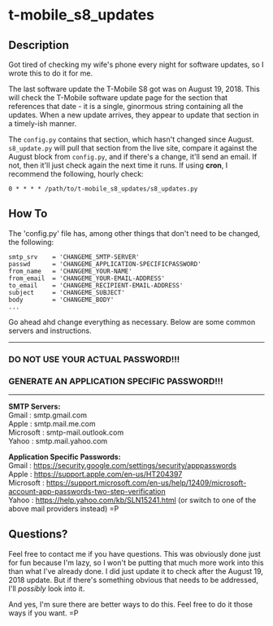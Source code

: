 # t-mobile_s8_updates

## Description
Got tired of checking my wife's phone every night for software updates, so I wrote this to do it for me. 

The last software update the T-Mobile S8 got was on August 19, 2018. This will check the T-Mobile software update page for the section that references that date - it is a single, ginormous string containing all the updates. When a new update arrives, they appear to update that section in a timely-ish manner.  

The `config.py` contains that section, which hasn't changed since August. `s8_update.py` will pull that section from the live site, compare it against the August block from `config.py`, and if there's a change, it'll send an email. If not, then it'll just check again the next time it runs. If using **cron**, I recommend the following, hourly check:  

`0 * * * * /path/to/t-mobile_s8_updates/s8_updates.py`  


## How To
The 'config.py' file has, among other things that don't need to be changed, the following:  
```
smtp_srv    = 'CHANGEME_SMTP-SERVER'
passwd      = 'CHANGEME_APPLICATION-SPECIFICPASSWORD'
from_name   = 'CHANGEME_YOUR-NAME'
from_email  = 'CHANGEME_YOUR-EMAIL-ADDRESS'
to_email    = 'CHANGEME_RECIPIENT-EMAIL-ADDRESS'
subject     = 'CHANGEME_SUBJECT'
body        = 'CHANGEME_BODY'
...
```

Go ahead ahd change everything as necessary. Below are some common servers and instructions.

---  
### DO NOT USE YOUR ACTUAL PASSWORD!!!  
### GENERATE AN APPLICATION SPECIFIC PASSWORD!!!
---  

**SMTP Servers:**  
Gmail     : smtp.gmail.com  
Apple     : smtp.mail.me.com  
Microsoft : smtp-mail.outlook.com  
Yahoo     : smtp.mail.yahoo.com  

**Application Specific Passwords:**  
Gmail     : https://security.google.com/settings/security/apppasswords  
Apple     : https://support.apple.com/en-us/HT204397  
Microsoft : https://support.microsoft.com/en-us/help/12409/microsoft-account-app-passwords-two-step-verification  
Yahoo     : https://help.yahoo.com/kb/SLN15241.html (or switch to one of the above mail providers instead) =P  

## Questions?
Feel free to contact me if you have questions. This was obviously done just for fun because I'm lazy, so I won't be putting that much more work into this than what I've already done. I did just update it to check after the August 19, 2018 update. But if there's something obvious that needs to be addressed, I'll _possibly_ look into it.  

And yes, I'm sure there are better ways to do this. Feel free to do it those ways if you want. =P 

